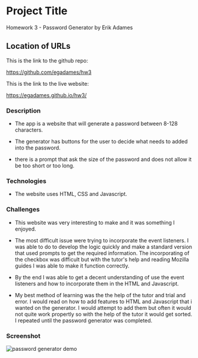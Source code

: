 # Project Title

Homework 3 - Password Generator by Erik Adames

## Location of URLs

This is the link to the github repo:

https://github.com/egadames/hw3

This is the link to the live website:

https://egadames.github.io/hw3/

### Description

- The app is a website that will generate a password between 8-128 characters.

- The generator has buttons for the user to decide what needs to added into the password.

- there is a prompt that ask the size of the password and does not allow it be too short or too long.

### Technologies

- The website uses HTML, CSS and Javascript.

### Challenges

- This website was very interesting to make and it was something I enjoyed.

- The most difficult issue were trying to incorporate the event listeners. I was able to do to develop the logic quickly and make a 
standard version that used prompts to get the required information. The incorporating of the checkbox was difficult but with the tutor's help and reading Mozilla guides I was able to make it function correctly.

- By the end I was able to get a decent understanding of use the event listeners and how to incorporate them in the HTML and Javascript.

- My best method of learning was the the help of the tutor and trial and error. I would read on how to add features to HTML and Javascript that i wanted on the generator. I would attempt to add them but often it would not quite work propertly so with the help of the tutor it would get sorted. I repeated until the password generator was completed.

### Screenshot

![password generator demo](./Assets/Img/screenSht.jpg)
